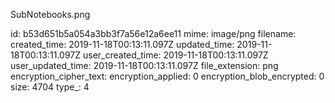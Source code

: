 SubNotebooks.png

id: b53d651b5a054a3bb3f7a56e12a6ee11
mime: image/png
filename: 
created_time: 2019-11-18T00:13:11.097Z
updated_time: 2019-11-18T00:13:11.097Z
user_created_time: 2019-11-18T00:13:11.097Z
user_updated_time: 2019-11-18T00:13:11.097Z
file_extension: png
encryption_cipher_text: 
encryption_applied: 0
encryption_blob_encrypted: 0
size: 4704
type_: 4
